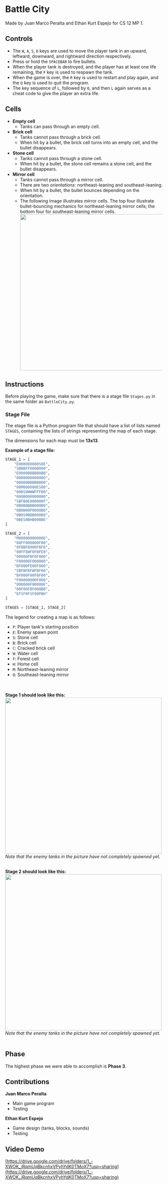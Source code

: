 # Battle City

Made by Juan Marco Peralta and Ethan Kurt Espejo for CS 12 MP 1.

## Controls
- The `W`, `A`, `S`, `D` keys are used to move the player tank in an upward, leftward, downward, and rightward direction respectively.
- Press or hold the `SPACEBAR` to fire bullets.
- When the player tank is destroyed, and the player has at least one life remaining, the `F` key is used to respawn the tank.
- When the game is over, the `R` key is used to restart and play again, and the `Q` key is used to quit the program.
- The key sequence of `L`, followed by `O`, and then `L` again serves as a cheat code to give the player an extra life.

## Cells
- **Empty cell**
    - Tanks can pass through an empty cell.
- **Brick cell**
    - Tanks cannot pass through a brick cell.
    - When hit by a bullet, the brick cell turns into an empty cell, and the bullet disappears.
- **Stone cell**
    - Tanks cannot pass through a stone cell.
    - When hit by a bullet, the stone cell remains a stone cell, and the bullet disappears.
- **Mirror cell**
    - Tanks cannot pass through a mirror cell.
    - There are two *orientations:* northeast-leaning and southeast-leaning.
    - When hit by a bullet, the bullet bounces depending on the orientation.
    - The following image illustrates mirror cells. The top four illustrate bullet-bouncing mechanics for northeast-leaning mirror cells; the bottom four for southeast-leaning mirror cells.
<br><img src="https://drive.google.com/uc?id=1b0Ob8u_cHqYv_aEoG9FuSdiGKCkOE129" width="500"><br>


## Instructions

Before playing the game, make sure that there is a stage file `Stages.py` in the same folder as `BattleCity.py`.

### Stage File

The stage file is a Python program file that should have a list of lists named `STAGES`, containing the lists of strings representing the map of each stage.

The dimensions for each map must be **13x13**.

**Example of a stage file:**
```python
STAGE_1 = [
    "E000000000S0E",
    "SBBBFF000B000",
    "E0000BBBBB0BB",
    "000000000000O",
    "00000BBBBBB00",
    "00M000000ES00",
    "000S0WWWFFF00",
    "000B000000000",
    "SBFB0E000000F",
    "0B0B0BBB000B0",
    "0B0W00P0000B0",
    "0B0S0BBB000B0",
    "0BES0BHB00BBE"
]

STAGE_2 = [
    "M00000000000E",
    "00FF000000F00",
    "0FBBF0000FBF0",
    "00FFEWF0FBFE0",
    "00000FBF0F000",
    "F00000F000000",
    "BF000FE00F000",
    "SBFWFBFWFBF00",
    "BF000F00FBF00",
    "F00000000F000",
    "000000F00000E",
    "00F00FBF000BB",
    "EFSF0FSF00PBH"
]

STAGES = [STAGE_1, STAGE_2]
```

The legend for creating a map is as follows:
- `P`: Player tank's starting position
- `E`: Enemy spawn point
- `S`: Stone cell
- `B`: Brick cell
- `C`: Cracked brick cell
- `W`: Water cell
- `F`: Forest cell
- `H`: Home cell
- `M`: Northeast-leaning mirror
- `O`: Southeast-leaning mirror

<br><br>
**Stage 1 should look like this:**<br>
<img src="https://drive.google.com/uc?id=1skzxchx3kPagxhbEjlkAotcpMDRlgZpF" width="500"><br>
_Note that the enemy tanks in the picture have not completely spawned yet._
<br><br>

**Stage 2 should look like this:**<br>
<img src="https://drive.google.com/uc?id=1ZATuDnf6S3Xs5gN66wzxBsJFdre4KWOZ" width="500"><br>
_Note that the enemy tanks in the picture have not completely spawned yet._
<br><br>
## Phase
The highest phase we were able to accomplish is **Phase 3**.

## Contributions
**Juan Marco Peralta**
- Main game program
- Testing

**Ethan Kurt Espejo**
- Game design (tanks, blocks, sounds)
- Testing

## Video Demo
[https://drive.google.com/drive/folders/1_-XWOK_jRqmUqBkcnhxVPyhYdK0TMoX7?usp=sharing](https://drive.google.com/drive/folders/1_-XWOK_jRqmUqBkcnhxVPyhYdK0TMoX7?usp=sharing)

